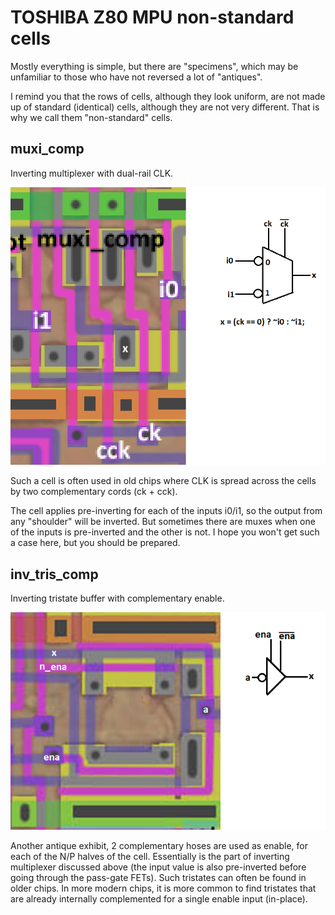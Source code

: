 # TOSHIBA Z80 MPU non-standard cells

Mostly everything is simple, but there are "specimens", which may be unfamiliar to those who have not reversed a lot of "antiques".

I remind you that the rows of cells, although they look uniform, are not made up of standard (identical) cells, although they are not very different. That is why we call them "non-standard" cells.

## muxi_comp

Inverting multiplexer with dual-rail CLK.

![muxi_comp](../imgstore/muxi_comp.png)

Such a cell is often used in old chips where CLK is spread across the cells by two complementary cords (ck + cck).

The cell applies pre-inverting for each of the inputs i0/i1, so the output from any "shoulder" will be inverted. But sometimes there are muxes when one of the inputs is pre-inverted and the other is not. I hope you won't get such a case here, but you should be prepared.

## inv_tris_comp

Inverting tristate buffer with complementary enable.

![inv_tris_comp](../imgstore/inv_tris_comp.png)

Another antique exhibit, 2 complementary hoses are used as enable, for each of the N/P halves of the cell. Essentially is the part of inverting multiplexer discussed above (the input value is also pre-inverted before going through the pass-gate FETs).
Such tristates can often be found in older chips.
In more modern chips, it is more common to find tristates that are already internally complemented for a single enable input (in-place).
